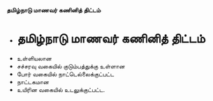 **தமிழ்நாடு மாணவர் கணினித் திட்டம்**
- # தமிழ்நாடு மாணவர் கணினித் திட்டம்
- உள்ளியலான
- சச்சரவு வகையில் குடும்பத்துக்கு உள்ளான
- போர் வகையில் நாட்டெல்லைக்குட்பட்ட
- நாட்டகமான
- உயிரின வகையில் உடலுக்குட்பட்ட.


